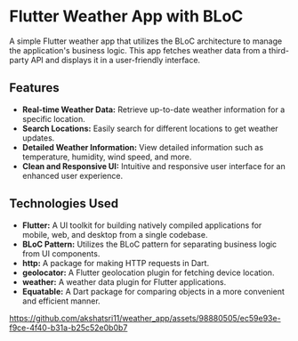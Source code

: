 # Flutter Weather App with BLoC

A simple Flutter weather app that utilizes the BLoC architecture to manage the application's business logic. This app fetches weather data from a third-party API and displays it in a user-friendly interface.

## Features

- **Real-time Weather Data:** Retrieve up-to-date weather information for a specific location.
- **Search Locations:** Easily search for different locations to get weather updates.
- **Detailed Weather Information:** View detailed information such as temperature, humidity, wind speed, and more.
- **Clean and Responsive UI:** Intuitive and responsive user interface for an enhanced user experience.

## Technologies Used

- **Flutter:** A UI toolkit for building natively compiled applications for mobile, web, and desktop from a single codebase.
- **BLoC Pattern:** Utilizes the BLoC pattern for separating business logic from UI components.
- **http:** A package for making HTTP requests in Dart.
- **geolocator:** A Flutter geolocation plugin for fetching device location.
- **weather:** A weather data plugin for Flutter applications.
- **Equatable:** A Dart package for comparing objects in a more convenient and efficient manner.

https://github.com/akshatsri11/weather_app/assets/98880505/ec59e93e-f9ce-4f40-b31a-b25c52e0b0b7
